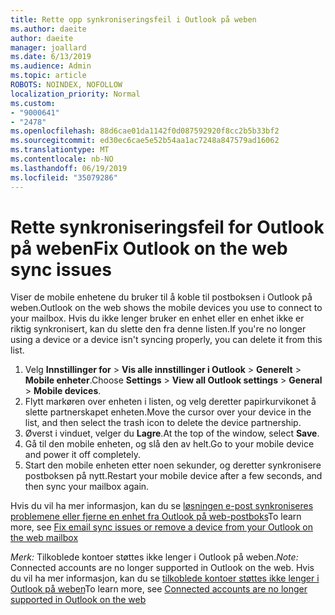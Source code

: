 ```yaml
---
title: Rette opp synkroniseringsfeil i Outlook på weben
ms.author: daeite
author: daeite
manager: joallard
ms.date: 6/13/2019
ms.audience: Admin
ms.topic: article
ROBOTS: NOINDEX, NOFOLLOW
localization_priority: Normal
ms.custom:
- "9000641"
- "2478"
ms.openlocfilehash: 88d6cae01da1142f0d087592920f8cc2b5b33bf2
ms.sourcegitcommit: ed30ec6cae5e52b54aa1ac7248a847579ad16062
ms.translationtype: MT
ms.contentlocale: nb-NO
ms.lasthandoff: 06/19/2019
ms.locfileid: "35079286"
---
```

# <a name="fix-outlook-on-the-web-sync-issues"></a><span data-ttu-id="ae6de-102">Rette synkroniseringsfeil for Outlook på weben</span><span class="sxs-lookup"><span data-stu-id="ae6de-102">Fix Outlook on the web sync issues</span></span>

<span data-ttu-id="ae6de-103">Viser de mobile enhetene du bruker til å koble til postboksen i Outlook på weben.</span><span class="sxs-lookup"><span data-stu-id="ae6de-103">Outlook on the web shows the mobile devices you use to connect to your mailbox.</span></span> <span data-ttu-id="ae6de-104">Hvis du ikke lenger bruker en enhet eller en enhet ikke er riktig synkronisert, kan du slette den fra denne listen.</span><span class="sxs-lookup"><span data-stu-id="ae6de-104">If you're no longer using a device or a device isn't syncing properly, you can delete it from this list.</span></span>

1. <span data-ttu-id="ae6de-105">Velg **Innstillinger for** > **Vis alle innstillinger i Outlook** > **Generelt** > **Mobile enheter**.</span><span class="sxs-lookup"><span data-stu-id="ae6de-105">Choose **Settings** > **View all Outlook settings** > **General** > **Mobile devices**.</span></span>
1. <span data-ttu-id="ae6de-106">Flytt markøren over enheten i listen, og velg deretter papirkurvikonet å slette partnerskapet enheten.</span><span class="sxs-lookup"><span data-stu-id="ae6de-106">Move the cursor over your device in the list, and then select the trash icon to delete the device partnership.</span></span>
1. <span data-ttu-id="ae6de-107">Øverst i vinduet, velger du **Lagre**.</span><span class="sxs-lookup"><span data-stu-id="ae6de-107">At the top of the window, select **Save**.</span></span>
1. <span data-ttu-id="ae6de-108">Gå til den mobile enheten, og slå den av helt.</span><span class="sxs-lookup"><span data-stu-id="ae6de-108">Go to your mobile device and power it off completely.</span></span>
1. <span data-ttu-id="ae6de-109">Start den mobile enheten etter noen sekunder, og deretter synkronisere postboksen på nytt.</span><span class="sxs-lookup"><span data-stu-id="ae6de-109">Restart your mobile device after a few seconds, and then sync your mailbox again.</span></span>

<span data-ttu-id="ae6de-110">Hvis du vil ha mer informasjon, kan du se [løsningen e-post synkroniseres problemene eller fjerne en enhet fra Outlook på web-postboks](https://support.office.com/article/775ed31c-05bd-4ee4-b1b3-33fad7b5b992)</span><span class="sxs-lookup"><span data-stu-id="ae6de-110">To learn more, see [Fix email sync issues or remove a device from your Outlook on the web mailbox](https://support.office.com/article/775ed31c-05bd-4ee4-b1b3-33fad7b5b992)</span></span>

<span data-ttu-id="ae6de-111">*Merk:* Tilkoblede kontoer støttes ikke lenger i Outlook på weben.</span><span class="sxs-lookup"><span data-stu-id="ae6de-111">*Note:* Connected accounts are no longer supported in Outlook on the web.</span></span> <span data-ttu-id="ae6de-112">Hvis du vil ha mer informasjon, kan du se [tilkoblede kontoer støttes ikke lenger i Outlook på weben](https://support.office.com/article/5cc526bf-e928-4a99-8b9f-5e089df7d887)</span><span class="sxs-lookup"><span data-stu-id="ae6de-112">To learn more, see [Connected accounts are no longer supported in Outlook on the web](https://support.office.com/article/5cc526bf-e928-4a99-8b9f-5e089df7d887)</span></span>